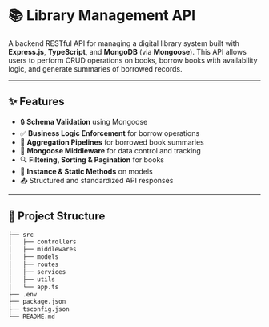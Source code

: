 # 📚 Library Management API

A backend RESTful API for managing a digital library system built with **Express.js**, **TypeScript**, and **MongoDB** (via **Mongoose**). This API allows users to perform CRUD operations on books, borrow books with availability logic, and generate summaries of borrowed records.

---

## ✨ Features

- 🔒 **Schema Validation** using Mongoose
- ✅ **Business Logic Enforcement** for borrow operations
- 🧠 **Aggregation Pipelines** for borrowed book summaries
- 🔁 **Mongoose Middleware** for data control and tracking
- 🔍 **Filtering, Sorting & Pagination** for books
- 📘 **Instance & Static Methods** on models
- 📤 Structured and standardized API responses

---

## 📁 Project Structure

```bash
├── src
│   ├── controllers
│   ├── middlewares
│   ├── models
│   ├── routes
│   ├── services
│   ├── utils
│   └── app.ts
├── .env
├── package.json
├── tsconfig.json
└── README.md
```